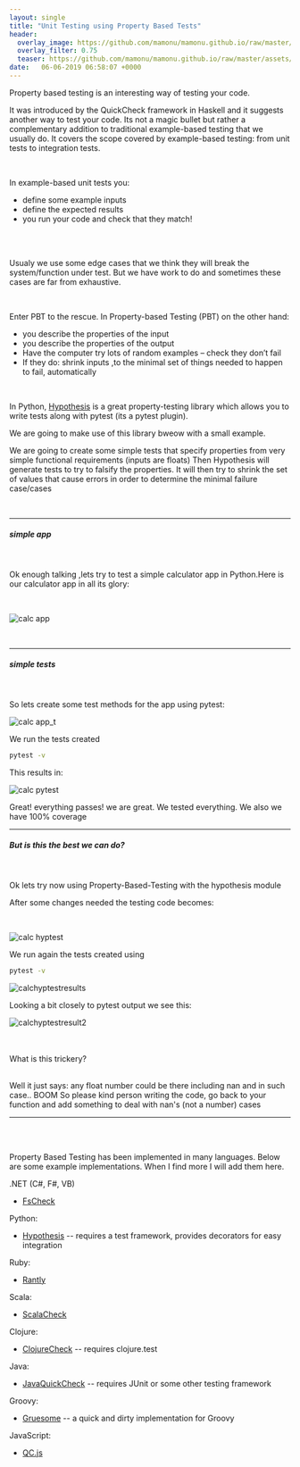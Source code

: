 ```yaml
---
layout: single
title: "Unit Testing using Property Based Tests"
header:
  overlay_image: https://github.com/mamonu/mamonu.github.io/raw/master/assets/hypt/cropped-bd1.jpg
  overlay_filter: 0.75
  teaser: https://github.com/mamonu/mamonu.github.io/raw/master/assets/hypt/cropped-bd1.jpg
date:   06-06-2019 06:58:07 +0000
---
```




Property based testing is an interesting way of testing your code.

It was introduced by the QuickCheck framework in Haskell and it suggests another way to test your code. 
Its not a magic bullet but rather a complementary addition to traditional example-based testing that we usually do.
It covers the scope covered by example-based testing: from unit tests to integration tests.

<br /> 

In example-based unit tests you:

- define some example inputs
- define the expected results
- you run your code and check that they match!


<br /> 
<br /> 

Usualy we use some edge cases that we think they will break the system/function under test.
But we have work to do and sometimes these cases are far from exhaustive.


<br /> 


Enter PBT to the rescue. In Property-based Testing (PBT) on the other hand:

- you describe the properties of the input
- you describe the properties of the output
- Have the computer try lots of random examples – check they don’t fail
- If they do: shrink inputs ,to the minimal set of things needed to happen to fail, automatically 

<br /> 


In Python,  [Hypothesis](https://github.com/HypothesisWorks/hypothesis/tree/master/hypothesis-python) 
is a great property-testing library which allows you to write tests along with pytest (its a pytest plugin). 

We are going to make use of this library bweow with a small example.

We are going to create some simple tests  that specify properties from very simple functional requirements (inputs are floats)
Then Hypothesis will generate tests to try to falsify the properties. 
It will then try to shrink the set of values that cause errors in order to determine the minimal failure case/cases

<br /> 

---
##### simple app

<br /> 

Ok enough talking ,lets try to test a simple calculator app in Python.Here is our calculator app in all its glory:

<br /> 

![calc app](https://raw.githubusercontent.com/mamonu/mamonu.github.io/master/assets/hypt/calcs.png)

<br /> 

---
##### simple tests


<br /> 


So lets create some test methods for the app using pytest:

![calc app_t](https://github.com/mamonu/mamonu.github.io/raw/master/assets/hypt/pytestsimple1.png)

We run the tests created 


```bash
pytest -v
```

This results in:

![calc pytest](https://github.com/mamonu/mamonu.github.io/raw/master/assets/hypt/pytestresult.png)

Great! everything passes! we are great. We tested everything. We also we have 100% coverage  


---
##### But is this the best we can do?

<br /> 

Ok lets try now using Property-Based-Testing with the hypothesis module

After some changes needed the testing code becomes:

<br /> 

![calc hyptest](https://github.com/mamonu/mamonu.github.io/raw/master/assets/hypt/pytesthyp.png)

We run again the tests created using 

```bash
pytest -v
```

![calchyptestresults](https://github.com/mamonu/mamonu.github.io/raw/master/assets/hypt/pytesthypresult1.png)


Looking a bit closely to pytest output we  see this:

![calchyptestresult2](https://github.com/mamonu/mamonu.github.io/raw/master/assets/hypt/pytesthypresult2.png)

<br /> 
<br /> 
What is this trickery? 

<br /> 
<br /> 

Well it just says: 
any float number could be there including nan and in such case.. BOOM 
So please kind person writing the code, go back to your function and add something to deal with nan's (not a number) cases

---

<br /> 
<br /> 

Property Based Testing has been implemented in many languages. Below are some example implementations. When I find more I will 
add them here.

.NET (C#, F#, VB)
 * [FsCheck](https://github.com/fscheck/FsCheck)

Python:
 * [Hypothesis](https://github.com/HypothesisWorks/hypothesis/tree/master/hypothesis-python) -- requires a test framework, provides decorators for easy integration

Ruby:
 * [Rantly](https://github.com/hayeah/rantly)

Scala:
 * [ScalaCheck](https://github.com/rickynils/scalacheck) 

Clojure:
 * [ClojureCheck](https://bitbucket.org/kotarak/clojurecheck) -- requires clojure.test

Java:
 * [JavaQuickCheck](http://java.net/projects/quickcheck/pages/Home) -- requires JUnit or some other testing framework

Groovy:
 * [Gruesome](https://github.com/mcandre/gruesome) -- a quick and dirty implementation for Groovy

JavaScript:
 * [QC.js](https://bitbucket.org/darrint/qc.js/)






